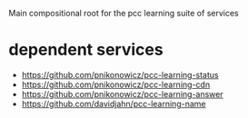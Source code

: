 Main compositional root for the pcc learning suite of services

# dependent services

* https://github.com/pnikonowicz/pcc-learning-status
* https://github.com/pnikonowicz/pcc-learning-cdn
* https://github.com/pnikonowicz/pcc-learning-answer
* https://github.com/davidjahn/pcc-learning-name
